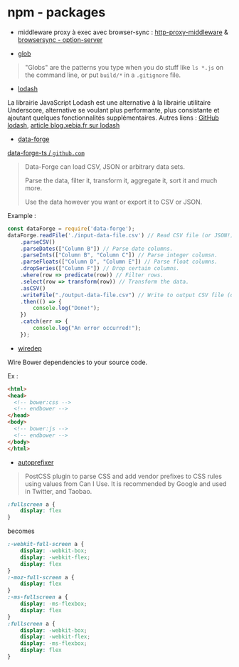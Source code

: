 # npm - packages

- middleware proxy à exec avec browser-sync :
[http-proxy-middleware](https://github.com/chimurai/http-proxy-middleware) & [browsersync - option-server](http://www.browsersync.io/docs/options/#option-server)

- [glob](https://www.npmjs.com/package/glob)

> "Globs" are the patterns you type when you do stuff like `ls *.js` on
the command line, or put `build/*` in a `.gitignore` file.

- [lodash](https://lodash.com/)

La librairie JavaScript Lodash est une alternative à la librairie utilitaire Underscore, alternative se voulant plus performante, plus consistante et ajoutant quelques fonctionnalités supplémentaires.
Autres liens : [GitHub lodash](https://github.com/lodash/lodash), [article blog.xebia.fr sur lodash](http://blog.xebia.fr/2013/02/20/lodash-librairie-utilitaire-javascript-alternative-a-underscore/)

- [data-forge](http://www.data-forge-js.com/)

[data-forge-ts / `github.com`](https://github.com/data-forge/data-forge-ts/)

> Data-Forge can load CSV, JSON or arbitrary data sets.
>
> Parse the data, filter it, transform it, aggregate it, sort it and much more.
>
> Use the data however you want or export it to CSV or JSON.

Example :

```javascript
const dataForge = require('data-forge');
dataForge.readFile('./input-data-file.csv') // Read CSV file (or JSON!)
    .parseCSV()
    .parseDates(["Column B"]) // Parse date columns.
    .parseInts(["Column B", "Column C"]) // Parse integer columsn.
    .parseFloats(["Column D", "Column E"]) // Parse float columns.
    .dropSeries(["Column F"]) // Drop certain columns.
    .where(row => predicate(row)) // Filter rows.
    .select(row => transform(row)) // Transform the data.
    .asCSV()
    .writeFile("./output-data-file.csv") // Write to output CSV file (or JSON!)
    .then(() => {
        console.log("Done!");
    })
    .catch(err => {
        console.log("An error occurred!");
    });
```

- [wiredep](https://github.com/taptapship/wiredep)

Wire Bower dependencies to your source code.

Ex :

```html
<html>
<head>
  <!-- bower:css -->
  <!-- endbower -->
</head>
<body>
  <!-- bower:js -->
  <!-- endbower -->
</body>
</html>
```

- [autoprefixer](https://github.com/postcss/autoprefixer)

> PostCSS plugin to parse CSS and add vendor prefixes to CSS rules using values from Can I Use. It is recommended by Google and used in Twitter, and Taobao.

```css
:fullscreen a {
    display: flex
}
```

becomes

```css
:-webkit-full-screen a {
    display: -webkit-box;
    display: -webkit-flex;
    display: flex
}
:-moz-full-screen a {
    display: flex
}
:-ms-fullscreen a {
    display: -ms-flexbox;
    display: flex
}
:fullscreen a {
    display: -webkit-box;
    display: -webkit-flex;
    display: -ms-flexbox;
    display: flex
}
```
